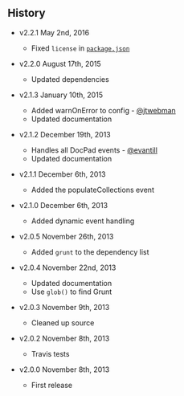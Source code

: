 ## History

- v2.2.1 May 2nd, 2016
	- Fixed `license` in [`package.json`](package.json)

- v2.2.0 August 17th, 2015
	- Updated dependencies

- v2.1.3 January 10th, 2015
	- Added warnOnError to config - [@jtwebman](http://github.com/jtwebman)
	- Updated documentation

- v2.1.2 December 19th, 2013
	- Handles all DocPad events - [@evantill](http://github.com/evantill)
	- Updated documentation

- v2.1.1 December 6th, 2013
	- Added the populateCollections event

- v2.1.0 December 6th, 2013
	- Added dynamic event handling

- v2.0.5 November 26th, 2013
	- Added `grunt` to the dependency list

- v2.0.4 November 22nd, 2013
	- Updated documentation
	- Use `glob()` to find Grunt

- v2.0.3 November 9th, 2013
	- Cleaned up source

- v2.0.2 November 8th, 2013
	- Travis tests

- v2.0.0 November 8th, 2013
	- First release

